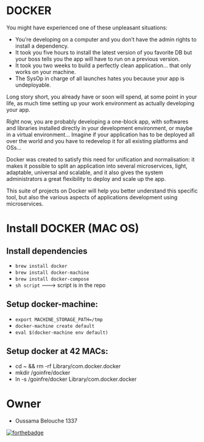# DOCKER
You might have experienced one of these unpleasant situations:
- You’re developing on a computer and you don’t have the admin rights to install a
dependency.
- It took you five hours to install the latest version of you favorite DB but your boss
tells you the app will have to run on a previous version.
- It took you two weeks to build a perfectly clean application... that only works on
your machine.
- The SysOp in charge of all launches hates you because your app is undeployable.

Long story short, you already have or soon will spend, at some point in your life, as
much time setting up your work environment as actually developing your app.

Right now, you are probably developing a one-block app, with softwares and libraries
installed directly in your development environment, or maybe in a virtual environment...
Imagine if your application has to be deployed all over the world and you have to redevelop
it for all existing platforms and OSs...

Docker was created to satisfy this need for unification and normalisation: it makes it
possible to split an application into several microservices, light, adaptable, universal and
scalable, and it also gives the system administrators a great flexibility to deploy and scale
up the app.

This suite of projects on Docker will help you better understand this specific tool, but
also the various aspects of applications development using microservices.

# Install DOCKER (MAC OS)

## Install dependencies
- `brew install docker`
- `brew install docker-machine`
- `brew install docker-compose`
- `sh script` ---> script is in the repo

## Setup docker-machine:
- `export MACHINE_STORAGE_PATH=/tmp`  
- `docker-machine create default`
- `eval $(docker-machine env default)` 

## Setup docker at 42 MACs:
- cd ~ && rm -rf Library/com.docker.docker
- mkdir /goinfre/docker
- ln -s /goinfre/docker Library/com.docker.docker

# Owner
- Oussama Belouche 1337

[![forthebadge](https://forthebadge.com/images/badges/powered-by-coffee.svg)](https://forthebadge.com)
